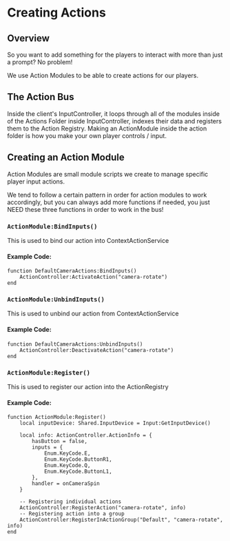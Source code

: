 # Creating Actions

## Overview
So you want to add something for the players to interact with more than just a prompt? No problem!

We use Action Modules to be able to create actions for our players.

## The Action Bus

Inside the client's InputController, it loops through all of the modules inside of the Actions Folder inside InputController, indexes their data and registers them to the Action Registry.
Making an ActionModule inside the action folder is how you make your own player controls / input.

## Creating an Action Module
Action Modules are small module scripts we create to manage specific player input actions.

We tend to follow a certain pattern in order for action modules to work accordingly, but you can always add more functions if needed, you just NEED these three functions in order to work in the bus!

### `ActionModule:BindInputs()`

This is used to bind our action into ContextActionService

#### Example Code:

```
function DefaultCameraActions:BindInputs()
	ActionController:ActivateAction("camera-rotate")
end
```

### `ActionModule:UnbindInputs()`

This is used to unbind our action from ContextActionService

#### Example Code:

```
function DefaultCameraActions:UnbindInputs()
	ActionController:DeactivateAction("camera-rotate")
end
```

### `ActionModule:Register()`

This is used to register our action into the ActionRegistry

#### Example Code:

```
function ActionModule:Register()
    local inputDevice: Shared.InputDevice = Input:GetInputDevice()

	local info: ActionController.ActionInfo = {
		hasButton = false,
		inputs = { 
			Enum.KeyCode.E, 
			Enum.KeyCode.ButtonR1,
			Enum.KeyCode.Q,
			Enum.KeyCode.ButtonL1,
		},
		handler = onCameraSpin
	}

    -- Registering individual actions
	ActionController:RegisterAction("camera-rotate", info)
    -- Registering action into a group
    ActionController:RegisterInActionGroup("Default", "camera-rotate", info)
end
```